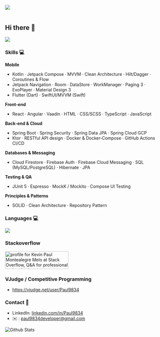<img src= "https://i.imgur.com/TeqNlvM.png"></img>
<br>
<br>
## Hi there 👋

![](https://komarev.com/ghpvc/?username=paul9834&color=blue)

### Skills 💻

**Mobile**
- Kotlin · Jetpack Compose · MVVM · Clean Architecture · Hilt/Dagger · Coroutines & Flow  
- Jetpack Navigation · Room · DataStore · WorkManager · Paging 3 · ExoPlayer · Material Design 3  
- Flutter (Dart) · SwiftUI/MVVM (Swift)

**Front‑end**
- React · Angular · Vaadin · HTML · CSS/SCSS · TypeScript · JavaScript

**Back‑end & Cloud**
- Spring Boot · Spring Security · Spring Data JPA · Spring Cloud GCP  
- Ktor · RESTful API design · Docker & Docker‑Compose · GitHub Actions CI/CD

**Databases & Messaging**
- Cloud Firestore · Firebase Auth · Firebase Cloud Messaging · SQL (MySQL/PostgreSQL) · Hibernate · JPA

**Testing & QA**
- JUnit 5 · Espresso · MockK / Mockito · Compose UI Testing

**Principles & Patterns**
- SOLID · Clean Architecture · Repository Pattern
  
### Languages 💻

<a href="https://github.com/Paul9834">
  <img align="center" src="https://github-readme-stats.vercel.app/api/top-langs/?username=Paul9834&layout=compact" />
</a>

### Stackoverflow 
<a href="https://stackoverflow.com/users/10305186/kevin-paul-montealegre-melo"><img src="https://stackoverflow.com/users/flair/10305186.png?theme=dark" width="208" height="58" alt="profile for Kevin Paul Montealegre Melo at Stack Overflow, Q&amp;A for professional and enthusiast programmers" title="profile for Kevin Paul Montealegre Melo at Stack Overflow, Q&amp;A for professional and enthusiast programmers"></a>

### VJudge / Competitive Programming
- https://vjudge.net/user/Paul9834

### Contact 📮
- LinkedIn: [linkedin.com/in/Paul9834](https://in.linkedin.com/in/Paul9834)
- ✉️ : paul9834developer@gmail.com

![Github Stats](https://github-readme-stats.vercel.app/api?username=Paul9834&count_private=true&show_icons=true&include_all_commits=true)


